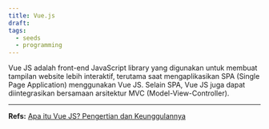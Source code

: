 ```yaml
---
title: Vue.js
draft: 
tags:
  - seeds
  - programming
---
```


Vue JS adalah front-end JavaScript library yang digunakan untuk membuat tampilan website lebih interaktif, terutama saat mengaplikasikan SPA (Single Page Application) menggunakan Vue JS. Selain SPA, Vue JS juga dapat diintegrasikan bersamaan arsitektur MVC (Model-View-Controller).  

---
**Refs:**
[Apa itu Vue JS? Pengertian dan Keunggulannya](https://blog.rumahweb.com/vue-js-adalah/)